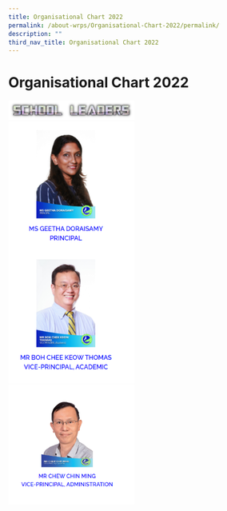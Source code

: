 ```yaml
---
title: Organisational Chart 2022
permalink: /about-wrps/Organisational-Chart-2022/permalink/
description: ""
third_nav_title: Organisational Chart 2022
---
```

Organisational Chart 2022
=========================
<img src="/images/SLs.png" style="width:50%">

<img src="/images/SL1.png" style="width:50%">

<img src="/images/SL2.png" style="width:50%">